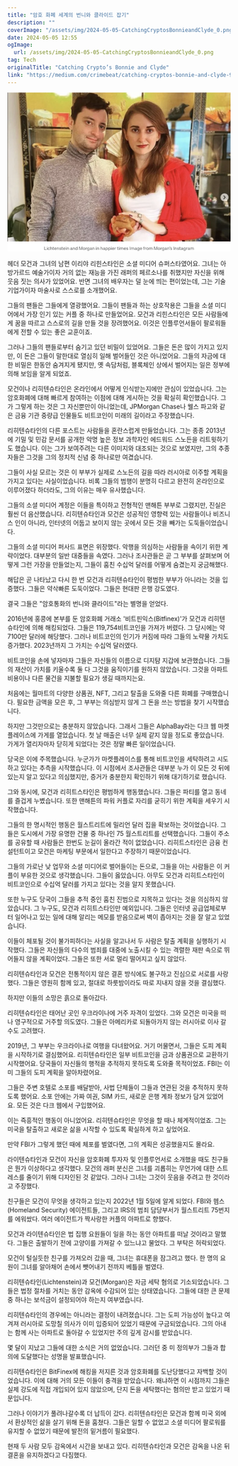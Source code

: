 ```yaml
---
title: "암호 화폐 세계의 번니와 클라이드 잡기"
description: ""
coverImage: "/assets/img/2024-05-05-CatchingCryptosBonnieandClyde_0.png"
date: 2024-05-05 12:55
ogImage: 
  url: /assets/img/2024-05-05-CatchingCryptosBonnieandClyde_0.png
tag: Tech
originalTitle: "Catching Crypto’s Bonnie and Clyde"
link: "https://medium.com/crimebeat/catching-cryptos-bonnie-and-clyde-9dd283b25c89"
---
```



![CatchingCryptosBonnieandClyde](/assets/img/2024-05-05-CatchingCryptosBonnieandClyde_0.png)

헤더 모건과 그녀의 남편 이리야 리힌스타인은 소셜 미디어 슈퍼스타였어요. 그녀는 아방가르드 예술가이자 거의 없는 재능을 가진 래퍼의 페르소나를 취했지만 자신을 위해 웃음 짓는 의사가 있었어요. 반면 그녀의 배우자는 덜 눈에 띄는 편이었는데, 그는 기술 기업가이자 마술사로 스스로를 소개했어요.

그들의 팬들은 그들에게 열광했어요. 그들이 팬들과 하는 상호작용은 그들을 소셜 미디어에서 가장 인기 있는 커플 중 하나로 만들었어요. 모건과 리힌스타인은 모든 사람들에게 꿈을 따르고 스스로의 길을 만들 것을 장려했어요. 이것은 인플루언서들이 팔로워들에게 전할 수 있는 좋은 교훈이죠.

그러나 그들의 팬들로부터 숨기고 있던 비밀이 있었어요. 그들은 돈은 많이 가지고 있지만, 이 돈은 그들이 말한대로 열심히 일해 벌어들인 것은 아니었어요. 그들의 자금에 대한 비밀은 한동안 숨겨지게 됐지만, 옛 속담처럼, 블록체인 상에서 벌어지는 일은 정부에 의해 보임을 알게 되었죠.



모건이나 리히텐슈타인은 온라인에서 어떻게 인식받는지에만 관심이 있었습니다. 그는 암호화폐에 대해 빠르게 참여하는 이점에 대해 게시하는 것을 확실히 확인했습니다. 그가 그렇게 하는 것은 그 자신뿐만이 아니었는데, JPMorgan Chase나 웰스 파고와 같은 금융 기관 중량급 인물들도 비트코인이 미래의 길이라고 주장했습니다.

리히텐슈타인의 다른 포스트는 사람들을 혼란스럽게 만들었습니다. 그는 종종 2013년에 기밀 및 민감 문서를 공개한 악명 높은 정보 과학자인 에드워드 스노든을 리트윗하기도 했습니다. 이는 그가 보여주려는 다른 이미지와 대조되는 것으로 보였지만, 그의 추종자들은 그것을 그의 정치적 신념 중 하나로만 여겼습니다.

그들이 사실 모르는 것은 이 부부가 실제로 스노든의 길을 따라 러시아로 이주할 계획을 가지고 있다는 사실이었습니다. 비록 그들의 범행이 분명히 다르고 완전히 온라인으로 이루어졌다 하더라도, 그의 이유는 매우 유사했습니다.

그들의 소셜 미디어 계정은 이들을 특이하고 전형적인 맨해튼 부부로 그렸지만, 진실은 훨씬 더 음산했습니다. 리히텐슈타인과 모건은 성공적인 영향력 있는 사람들이나 비즈니스 인이 아니라, 인터넷의 어둡고 보이지 않는 곳에서 모든 것을 빼가는 도둑들이었습니다.



그들의 소셜 미디어 퍼사드 표면은 위장했다. 악행을 의심하는 사람들을 속이기 위한 계략이었다. 대부분의 일반 대중들을 속였다. 그러나 조사관들은 곧 그 부부를 살펴보며 어떻게 그런 가장을 만들었는지, 그들이 훔친 수십억 달러를 어떻게 숨겼는지 궁금해했다.

해답은 곧 나타났고 다시 한 번 모건과 리히텐슈타인이 평범한 부부가 아니라는 것을 입증했다. 그들은 약삭빠른 도둑이었다. 그들은 현대판 은행 강도였다.

결국 그들은 "암호통화의 번니와 클라이드"라는 별명을 얻었다.

2016년에 홍콩에 본부를 둔 암호화폐 거래소 '비트핀익스(Bitfinex)'가 모건과 리히텐슈타인에 의해 해킹되었다. 그들은 119,754비트코인을 가져가 버렸다. 그 당시에는 약 7100만 달러에 해당했다. 그러나 비트코인의 인기가 커짐에 따라 그들의 노략물 가치도 증가했다. 2023년까지 그 가치는 수십억 달러였다.



비트코인을 손에 넣자마자 그들은 자신들의 이름으로 디지턈 지갑에 보관했습니다. 그들의 재산이 가치를 키울수록 둘 다 그것을 움직이기를 원하지 않았습니다. 그것을 아파트 비용이나 다른 물건을 지불할 필요가 생길 때까지는요.

처음에는 월마트의 다양한 상품권, NFT, 그리고 탈출을 도와줄 다른 화폐를 구매했습니다. 필요한 금액을 모은 후, 그 부부는 의심받지 않게 그 돈을 쓰는 방법을 찾기 시작했습니다.

하지만 그것만으로는 충분하지 않았습니다. 그래서 그들은 AlphaBay라는 다크 웹 마켓플레이스에 가게를 열었습니다. 첫 날 매출은 너무 실제 같지 않을 정도로 좋았습니다. 가게가 열리자마자 닫히게 되었다는 것은 정말 빠른 일이었습니다.

당국은 이에 주목했습니다. 누군가가 마켓플레이스를 통해 비트코인을 세탁하려고 시도하고 있다는 추측을 시작했습니다. 이 시점에서 조사관들은 대부분 누가 이 모든 것 뒤에 있는지 알고 있다고 의심했지만, 증거가 충분한지 확인하기 위해 대기하기로 했습니다.



그와 동시에, 모건과 리히트스타인은 평범하게 행동했습니다. 그들은 파티를 열고 동네를 즐겁게 누볐습니다. 또한 맨해튼의 파워 커플로 자리를 굳히기 위한 계획을 세우기 시작했습니다.

그들의 한 명시적인 행동은 월스트리트에 밀리언 달러 집을 확보하는 것이었습니다. 그들은 도시에서 가장 유명한 건물 중 하나인 75 월스트리트를 선택했습니다. 그들이 주소를 공유할 때 사람들은 한번도 눈길이 올라간 적이 없었습니다. 리히트스타인은 금융 컨설턴트이고 모건은 마케팅 부문에서 일한다고 주장하기 때문이었습니다.

그들의 가로난 낮 업무와 소셜 미디어로 벌어들이는 돈으로, 그들을 아는 사람들은 이 커플이 부유한 것으로 생각했습니다. 그들이 옳았습니다. 아무도 모건과 리히트스타인이 비트코인으로 수십억 달러를 가지고 있다는 것을 알지 못했습니다.

또한 누구도 당국이 그들을 추적 중인 훔친 진범으로 지목하고 있다는 것을 의심하지 않았습니다. 그 누구도, 모건과 리히트스타인만 예외입니다. 그들은 인터넷 공급업체로부터 일어나고 있는 일에 대해 알리는 메모를 받음으로써 벽이 좁아지는 것을 잘 알고 있었습니다.



이들이 체포될 것이 불가피하다는 사실을 알고나서 두 사람은 탈출 계획을 실행하기 시작했다. 그들은 자신들의 다수의 범죄를 대중에 노출시킬 수 있는 격렬한 재판 속으로 뛰어들지 않을 계획이었다. 그들은 또한 서로 멀리 떨어지고 싶지 않았다.

리히텐슈타인과 모건은 전통적이지 않은 결혼 방식에도 불구하고 진심으로 서로를 사랑했다. 그들은 영원히 함께 있고, 절대로 하룻밤이라도 따로 지내지 않을 것을 결심했다.

하지만 이들의 소망은 흙으로 돌아갔다.

리히텐슈타인은 태어난 곳인 우크라이나에 거주 자격이 있었다. 그와 모건은 미국을 떠나 영구적으로 거주할 의도였다. 그들은 아메리카로 되돌아가지 않는 러시아로 이사 갈 수도 고려했다.



2019년, 그 부부는 우크라이나로 여행을 다녀왔어요. 거기 머물면서, 그들은 도피 계획을 시작하기로 결심했어요. 리히텐슈타인은 일부 비트코인을 금과 상품권으로 교환하기 시작했어요. 당국들이 자신들의 행적을 추적하지 못하도록 도와줄 목적이었죠. FBI는 이미 그들의 도피 계획을 알아차렸어요.

그들은 주변 호텔로 소포를 배달받아, 사법 단체들이 그들과 연관된 것을 추적하지 못하도록 했어요. 소포 안에는 가짜 여권, SIM 카드, 새로운 은행 계좌 정보가 담겨 있었어요. 모든 것은 다크 웹에서 구입했어요.

이는 즉흥적인 행동이 아니었어요. 리히텐슈타인은 무엇을 할 때나 체계적이었죠. 그는 미국을 탈출하고 새로운 삶을 시작할 수 있도록 확실하게 하고 싶었어요.

만약 FBI가 그렇게 했던 때에 체포를 벌였다면, 그의 계획은 성공했을지도 몰라요.



라이텐슈타인과 모건이 자신을 암호화폐 투자자 및 인플루언서로 소개했을 때도 친구들은 뭔가 이상하다고 생각했다. 모건의 래퍼 분신은 그녀를 괴롭히는 무언가에 대한 스트레스를 줄이기 위해 디자인된 것 같았다. 그러나 그녀는 그것이 웃음을 주려고 한 것이라고 주장했다.

친구들은 모건이 무엇을 생각하고 있는지 2022년 1월 5일에 알게 되었다. FBI와 헴스(Homeland Security) 에이전트들, 그리고 IRS의 범죄 담당부서가 월스트리트 75번지를 에워쌌다. 여러 에이전트가 짝사랑한 커플의 아파트로 향했다.

모건과 라이텐슈타인은 법 집행 요원들이 일을 하는 동안 아파트를 떠날 것이라고 말했다. 그들은 출발하기 전에 고양이를 가져갈 수 있느냐고 물었다. 그 부탁은 허락되었다.

모건이 털실듯한 친구를 가져오러 갔을 때, 그녀는 휴대폰을 잠그려고 했다. 한 명의 요원이 그녀를 알아채어 손에서 뺏어내기 전까지 베틀을 벌였다.



리히텐슈타인(Lichtenstein)과 모건(Morgan)은 자금 세탁 혐의로 기소되었습니다. 그들은 법정 절차를 거치는 동안 감옥에 수감되어 있는 상태였습니다. 그들에 대한 큰 문제 중 하나는 보석금이 설정되어야 하는지 여부였습니다.

리히텐슈타인의 경우에는 아니라는 결정이 내려졌습니다. 그는 도피 가능성이 높다고 여겨져 러시아로 도망칠 의사가 이미 입증되어 있었기 때문에 구금되었습니다. 그의 아내는 함께 사는 아파트로 돌아갈 수 있었지만 주의 깊게 감시를 받았습니다.

몇 달이 지났고 그들에 대한 소식은 거의 없었습니다. 그러던 중 미 정의부가 그들과 합의에 도달했다는 성명을 발표했습니다.

리히텐슈타인은 BitFinex에 해킹을 저지른 것과 암호화폐를 도난당했다고 자백할 것이었습니다. 이에 대해 거의 모든 이들이 충격을 받았습니다. 왜냐하면 이 시점까지 그들은 실제 강도에 직접 개입되어 있지 않았으며, 단지 돈을 세탁했다는 혐의만 받고 있었기 때문입니다.



그러나 이야기가 풀려나갈수록 더 납득이 갔다. 리히텐슈타인은 모건과 함께 미국 외에서 환상적인 삶을 살기 위해 돈을 훔쳤다. 그들은 일할 수 없었고 소셜 미디어 팔로워를 유지할 수 없었기 때문에 발전의 밑거름이 필요했다.

현재 두 사람 모두 감옥에서 시간을 보내고 있다. 리히텐슈타인과 모건은 감옥을 나온 뒤 결혼을 유지하겠다고 다짐했다.